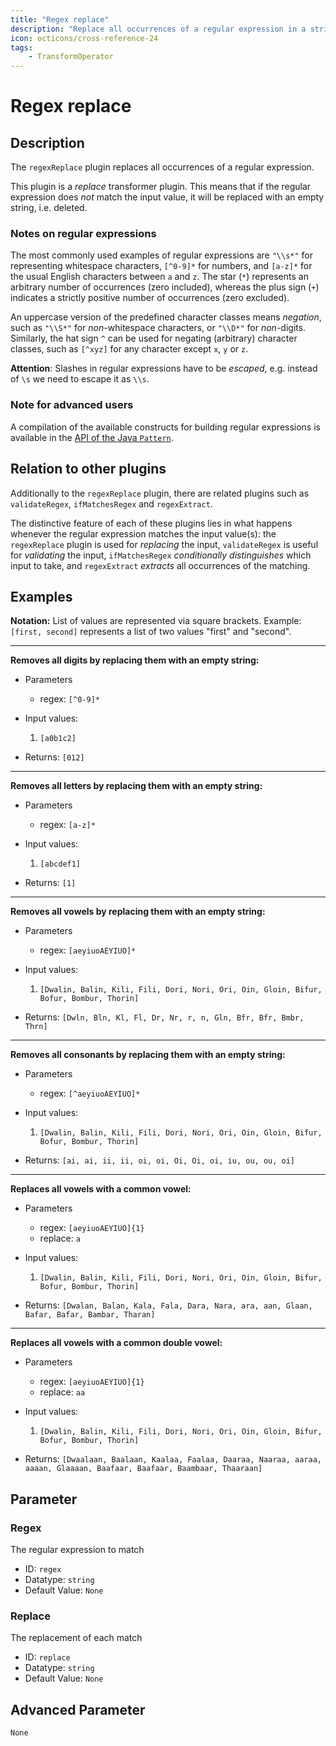 ```yaml
---
title: "Regex replace"
description: "Replace all occurrences of a regular expression in a string. If no replacement is given, the occurrences of the regular expression will be deleted."
icon: octicons/cross-reference-24
tags: 
    - TransformOperator
---
```

# Regex replace
<!-- This file was generated - DO NOT CHANGE IT MANUALLY -->



## Description

The `regexReplace` plugin replaces all occurrences of a regular expression.

This plugin is a _replace_ transformer plugin. This means that if the regular expression does _not_ match the input
value, it will be replaced with an empty string, i.e. deleted.

### Notes on regular expressions

The most commonly used examples of regular expressions are `"\\s*"` for representing whitespace characters, `[^0-9]*`
for numbers, and `[a-z]*` for the usual English characters between `a` and `z`. The star (`*`) represents an arbitrary
number of occurrences (zero included), whereas the plus sign (`+`) indicates a strictly positive number of occurrences
(zero excluded).

An uppercase version of the predefined character classes means _negation_, such as `"\\S*"` for _non_-whitespace
characters, or `"\\D*"` for _non_-digits.
Similarly, the hat sign `^` can be used for negating (arbitrary) character classes, such as `[^xyz]` for any character
except `x`, `y` or `z`.

**Attention**: Slashes in regular expressions have to be _escaped_, e.g. instead of `\s` we need to escape it as `\\s`.

### Note for advanced users

A compilation of the available constructs for building regular expressions is available in the
[API of the Java `Pattern`](https://docs.oracle.com/en/java/javase/21/docs/api/java.base/java/util/regex/Pattern.html#sum).

## Relation to other plugins

Additionally to the `regexReplace` plugin, there are related plugins such as `validateRegex`, `ifMatchesRegex` and
`regexExtract`.

The distinctive feature of each of these plugins lies in what happens whenever the regular expression
matches the input value(s): the `regexReplace` plugin is used for _replacing_ the input, `validateRegex` is useful for
_validating_ the input, `ifMatchesRegex` _conditionally distinguishes_ which input to take, and `regexExtract`
_extracts_ all occurrences of the matching.

## Examples

**Notation:** List of values are represented via square brackets. Example: `[first, second]` represents a list of two values "first" and "second".

---
**Removes all digits by replacing them with an empty string:**

* Parameters
    * regex: `[^0-9]*`

* Input values:
    1. `[a0b1c2]`

* Returns: `[012]`


---
**Removes all letters by replacing them with an empty string:**

* Parameters
    * regex: `[a-z]*`

* Input values:
    1. `[abcdef1]`

* Returns: `[1]`


---
**Removes all vowels by replacing them with an empty string:**

* Parameters
    * regex: `[aeyiuoAEYIUO]*`

* Input values:
    1. `[Dwalin, Balin, Kili, Fili, Dori, Nori, Ori, Oin, Gloin, Bifur, Bofur, Bombur, Thorin]`

* Returns: `[Dwln, Bln, Kl, Fl, Dr, Nr, r, n, Gln, Bfr, Bfr, Bmbr, Thrn]`


---
**Removes all consonants by replacing them with an empty string:**

* Parameters
    * regex: `[^aeyiuoAEYIUO]*`

* Input values:
    1. `[Dwalin, Balin, Kili, Fili, Dori, Nori, Ori, Oin, Gloin, Bifur, Bofur, Bombur, Thorin]`

* Returns: `[ai, ai, ii, ii, oi, oi, Oi, Oi, oi, iu, ou, ou, oi]`


---
**Replaces all vowels with a common vowel:**

* Parameters
    * regex: `[aeyiuoAEYIUO]{1}`
    * replace: `a`

* Input values:
    1. `[Dwalin, Balin, Kili, Fili, Dori, Nori, Ori, Oin, Gloin, Bifur, Bofur, Bombur, Thorin]`

* Returns: `[Dwalan, Balan, Kala, Fala, Dara, Nara, ara, aan, Glaan, Bafar, Bafar, Bambar, Tharan]`


---
**Replaces all vowels with a common double vowel:**

* Parameters
    * regex: `[aeyiuoAEYIUO]{1}`
    * replace: `aa`

* Input values:
    1. `[Dwalin, Balin, Kili, Fili, Dori, Nori, Ori, Oin, Gloin, Bifur, Bofur, Bombur, Thorin]`

* Returns: `[Dwaalaan, Baalaan, Kaalaa, Faalaa, Daaraa, Naaraa, aaraa, aaaan, Glaaaan, Baafaar, Baafaar, Baambaar, Thaaraan]`




## Parameter

### Regex

The regular expression to match

- ID: `regex`
- Datatype: `string`
- Default Value: `None`



### Replace

The replacement of each match

- ID: `replace`
- Datatype: `string`
- Default Value: `None`





## Advanced Parameter

`None`